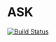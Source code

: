 # ASK

[![Build Status](https://travis-ci.org/alchemist-itbangmod/ask.svg?branch=master)](https://travis-ci.org/alchemist-itbangmod/ask)
